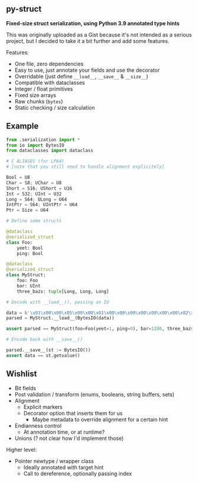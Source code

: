 ## py-struct

**Fixed-size struct serialization, using Python 3.9 annotated type hints**

This was originally uploaded as a Gist because it's not intended as a serious
project, but I decided to take it a bit further and add some features.

Features:
 - One file, zero dependencies
 - Easy to use, just annotate your fields and use the decorator
 - Overridable (just define `__load__`, `__save__` & `__size__`)
 - Compatible with dataclasses
 - Integer / float primitives
 - Fixed size arrays
 - Raw chunks (`bytes`)
 - Static checking / size calculation


## Example

~~~ python
from .serialization import *
from io import BytesIO
from dataclasses import dataclass

# C ALIASES (for LP64)
# [note that you still need to handle alignment explicitely]

Bool = U8
Char = S8; UChar = U8
Short = S16; UShort = U16
Int = S32; UInt = U32
Long = S64; ULong = U64
IntPtr = S64; UIntPtr = U64
Ptr = Size = U64

# Define some structs

@dataclass
@serialized_struct
class Foo:
    yeet: Bool
    ping: Bool

@dataclass
@serialized_struct
class MyStruct:
    foo: Foo
    bar: UInt
    three_bazs: tuple[Long, Long, Long]

# Decode with __load__(), passing an IO

data = b'\x01\x00\x00\x05\x00\x00\x01\x00\x00\x00\x00\x00\x00\x00\x02\x00\x00\x00\x00\x00\x00\x00\x03\x00\x00\x00\x00\x00\x00\x00'
parsed = MyStruct.__load__(BytesIO(data))

assert parsed == MyStruct(foo=Foo(yeet=1, ping=0), bar=1280, three_bazs=(1, 2, 3))

# Encode back with __save__()

parsed.__save__(st := BytesIO())
assert data == st.getvalue()
~~~


## Wishlist

 - Bit fields
 - Post validation / transform (enums, booleans, string buffers, sets)
 - Alignment
   - Explicit markers
   - Decorator option that inserts them for us
     - Maybe metadata to override alignment for a certain hint
 - Endianness control
   - At annotation time, or at runtime?
 - Unions (? not clear how I'd implement those)

Higher level:

 - Pointer newtype / wrapper class
   - Ideally annotated with target hint
   - Call to dereference, optionally passing index

